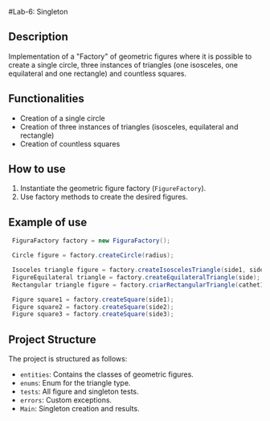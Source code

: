 #Lab-6: Singleton

## Description
Implementation of a "Factory" of geometric figures where it is possible to create a single circle, three instances of triangles (one isosceles, one equilateral and one rectangle) and countless squares.

## Functionalities
- Creation of a single circle
- Creation of three instances of triangles (isosceles, equilateral and rectangle)
- Creation of countless squares

## How to use
1. Instantiate the geometric figure factory (`FigureFactory`).
2. Use factory methods to create the desired figures.

## Example of use
```java
 FiguraFactory factory = new FiguraFactory();

 Circle figure = factory.createCircle(radius);

 Isoceles triangle figure = factory.createIsoscelesTriangle(side1, side2, base);
 FigureEquilateral triangle = factory.createEquilateralTriangle(side);
 Rectangular triangle figure = factory.criarRectangularTriangle(cathet1, cathet2);

 Figure square1 = factory.createSquare(side1);
 Figure square2 = factory.createSquare(side2);
 Figure square3 = factory.createSquare(side3);
```

## Project Structure

The project is structured as follows:

- `entities`: Contains the classes of geometric figures.
- `enums`: Enum for the triangle type.
- `tests`: All figure and singleton tests.
- `errors`: Custom exceptions.
- `Main`: Singleton creation and results.